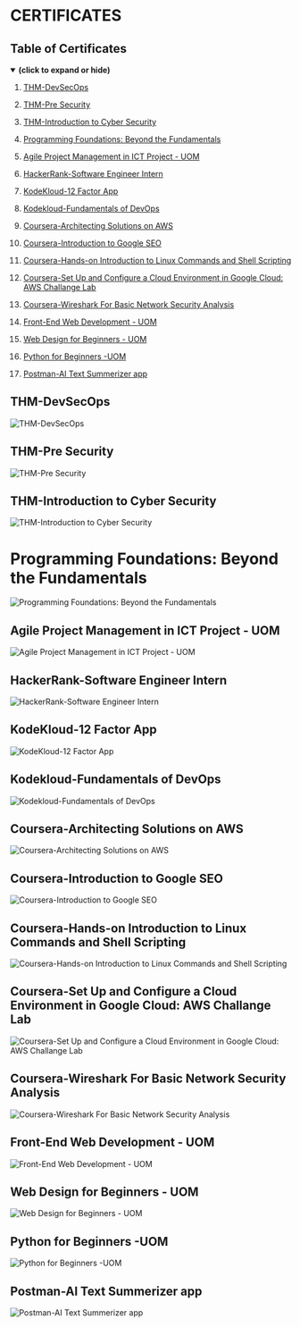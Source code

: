 # CERTIFICATES

## Table of Certificates
<details open>
<summary><b>(click to expand or hide)</b></summary>

1. [THM-DevSecOps](#thmdev)
  
1. [THM-Pre Security](#thms)
  
1. [THM-Introduction to Cyber Security](#thmcs)

1. [Programming Foundations: Beyond the Fundamentals](#fp)

1. [Agile Project Management in ICT Project - UOM](#uom1)

1. [HackerRank-Software Engineer Intern](#hkr1)
   
1. [KodeKloud-12 Factor App](#tf)

1. [Kodekloud-Fundamentals of DevOps](#devops)

1. [Coursera-Architecting Solutions on AWS](#ca1)

1. [Coursera-Introduction to Google SEO](#ca2)

1. [Coursera-Hands-on Introduction to Linux Commands and Shell Scripting](#ca3)

1. [Coursera-Set Up and Configure a Cloud Environment in Google Cloud: AWS Challange Lab](#ca4)

1. [Coursera-Wireshark For Basic Network Security Analysis](#ca5)

1. [Front-End Web Development - UOM](#uom2)

1. [Web Design for Beginners - UOM](#uom3)

1. [Python for Beginners -UOM](#uom4)

1. [Postman-AI Text Summerizer app](#post)


</details>

<a id="thmdev"></a>
## THM-DevSecOps

![THM-DevSecOps](https://github.com/YuklidD/YuklidD/blob/main/Assets/THM-IPHPESAJ7S.png)

<a id="thms"></a>
## THM-Pre Security

![THM-Pre Security](https://github.com/YuklidD/YuklidD/blob/main/Assets/THM-Pre%20Security.jpg)

<a id="thmcs"></a>
## THM-Introduction to Cyber Security

![THM-Introduction to Cyber Security](https://github.com/YuklidD/YuklidD/blob/main/Assets/THM-Introduction%20to%20Cyber%20Security.jpg)

<a id="fp"></a>
# Programming Foundations: Beyond the Fundamentals

![Programming Foundations: Beyond the Fundamentals](https://github.com/YuklidD/YuklidD/blob/e255bb71279dd848ec2ce7caf6387ecf80a653f1/Assets/Programming%20Foundations%3A%20Beyond%20the%20Fundamentals.png)

<a id="uom1"></a>
## Agile Project Management in ICT Project - UOM

![Agile Project Management in ICT Project - UOM](https://github.com/YuklidD/YuklidD/blob/main/Assets/agile.jpg)

<a id="hkr1"></a>
## HackerRank-Software Engineer Intern

![HackerRank-Software Engineer Intern](https://github.com/YuklidD/YuklidD/blob/main/Assets/hackerRank.jpg)

<a id="tf"></a>
## KodeKloud-12 Factor App

![KodeKloud-12 Factor App](https://github.com/YuklidD/YuklidD/blob/main/Assets/KodeKloud-12%20Factor%20App.jpg)

<a id="devops"></a>
## Kodekloud-Fundamentals of DevOps

![Kodekloud-Fundamentals of DevOps](https://github.com/YuklidD/YuklidD/blob/main/Assets/Kodekloud-Fundamentals%20of%20DevOps.jpg)

<a id="ca1"></a>
## Coursera-Architecting Solutions on AWS

![Coursera-Architecting Solutions on AWS](https://github.com/YuklidD/YuklidD/blob/main/Assets/Coursera-Architecting%20Solutions%20on%20AWS.jpg)

<a id="ca2"></a>
## Coursera-Introduction to Google SEO

![Coursera-Introduction to Google SEO](https://github.com/YuklidD/YuklidD/blob/main/Assets/Coursera-Introduction%20to%20Google%20SEO.jpg)

<a id="ca3"></a>
## Coursera-Hands-on Introduction to Linux Commands and Shell Scripting

![Coursera-Hands-on Introduction to Linux Commands and Shell Scripting](https://github.com/YuklidD/YuklidD/blob/main/Assets/Coursera-Introduction%20to%20Linux%20Commands%20and%20Shell%20Scripting.jpg)

<a id="ca4"></a>
## Coursera-Set Up and Configure a Cloud Environment in Google Cloud: AWS Challange Lab

![Coursera-Set Up and Configure a Cloud Environment in Google Cloud: AWS Challange Lab](https://github.com/YuklidD/YuklidD/blob/main/Assets/Coursera-Set%20Up%20and%20Configure%20a%20Cloud%20Environment%20in%20Google%20Cloud%20-%20AWS-Challange%20Lab.jpeg)

<a id="ca5"></a>
## Coursera-Wireshark For Basic Network Security Analysis

![Coursera-Wireshark For Basic Network Security Analysis](https://github.com/YuklidD/YuklidD/blob/main/Assets/Coursera-Wireshark%20For%20Basic%20Network%20Security%20Analysis.jpeg)

<a id="uom2"></a>
## Front-End Web Development - UOM

![Front-End Web Development - UOM](https://github.com/YuklidD/YuklidD/blob/main/Assets/Front-End-Web.jpg)

<a id="uom3"></a>
## Web Design for Beginners - UOM

![Web Design for Beginners - UOM](https://github.com/YuklidD/YuklidD/blob/main/Assets/Web%20Design.jpg)

<a id="uom4"></a>
## Python for Beginners -UOM

![Python for Beginners -UOM](https://github.com/YuklidD/YuklidD/blob/main/Assets/Python.jpg)

<a id="post"></a>
## Postman-AI Text Summerizer app

![Postman-AI Text Summerizer app](https://github.com/YuklidD/YuklidD/blob/main/Assets/Postman-AI%20Text%20Summerizer%20app.jpg)


